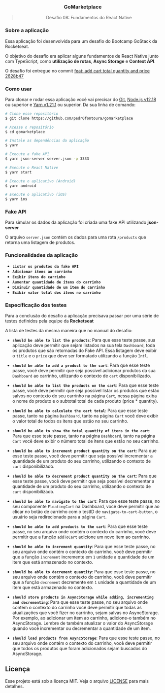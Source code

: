 <h3 align="center">GoMarketplace</h3>
<blockquote align="center">Desafio 08: Fundamentos do React Native</blockquote>

### Sobre a aplicação
Essa aplicação foi desenvolvida para um desafio do Bootcamp GoStack da Rocketseat.

O objetivo do desafio era aplicar alguns fundamentos de React Native junto com TypeScript, como **utilização de rotas**, **Async Storage** e **Context API**.

O desafio foi entregue no commit [feat: add cart total quantity and price 2628b47](https://github.com/pedr0fontoura/gomarketplace/commit/2628b4738ab754acb75b29812223dd39b848c56b)

### Como usar
Para clonar e rodar essa aplicação você vai precisar do [Git](https://git-scm.com), [Node.js v12.18](https://nodejs.org) ou superior e [Yarn v1.21.1](https://yarnpkg.com) ou superior. Da sua linha de comando:
```bash
# Clone esse repositório
$ git clone https://github.com/pedr0fontoura/gomarketplace

# Acesse o repositório
$ cd gomarketplace

# Instale as dependências da aplicação
$ yarn

# Execute a fake API
$ yarn json-server server.json -p 3333

# Execute o React Native
$ yarn start

# Execute o aplicativo (Android)
$ yarn android

# Execute o aplicativo (iOS)
$ yarn ios
```

### Fake API
Para simular os dados da aplicação foi criada uma fake API utilizando **json-server**

O arquivo `server.json` contém os dados para uma rota `/products` que retorna uma listagem de produtos.

### Funcionalidades da aplicação
- **`Listar os produtos da fake API`**
- **`Adicionar itens ao carrinho`**
-  **`Exibir itens do carrinho`**
-  **`Aumentar quantidade de itens do carrinho`**
- **`Diminuir quantidade de um item do carrinho`**
- **`Exibir valor total dos itens no carrinho`**

### Específicação dos testes
Para a conclusão do desafio a aplicação precisava passar por uma série de testes definidos pela equipe da **Rocketseat**

A lista de testes da mesma maneira que no manual do desafio:
-   **`should be able to list the products`**: Para que esse teste passe, sua aplicação deve permitir que sejam listados na sua tela  `Dashboard`, toda os produtos que são retornadas do Fake API. Essa listagem deve exibir o  `title`  e o  `price`  que deve ser formatado utilizando a função  `Intl`.

-   **`should be able to add a product to the cart`**: Para que esse teste passe, você deve permitir que seja possível adicionar produtos da sua  `Dashboard`  ao carrinho, utilizando o contexto de  `cart`  disponibilizado.

-   **`should be able to list the products on the cart`**: Para que esse teste passe, você deve permitir que seja possível listar os produtos que estão salvos no contexto do seu carrinho na página  `Cart`, nessa página exiba o nome do produto e o subtotal total de cada produto (price * quantity).

-   **`should be able to calculate the cart total`**: Para que esse teste passe, tanto na página  `Dashboard`, tanto na página  `Cart`  você deve exibir o valor total de todos os itens que estão no seu carrinho.

-   **`should be able to show the total quantity of itens in the cart`**: Para que esse teste passe, tanto na página  `Dashboard`, tanto na página  `Cart`  você deve exibir o número total de itens que estão no seu carrinho.

-   **`should be able to increment product quantity on the cart`**: Para que esse teste passe, você deve permitir que seja possível incrementar a quantidade de um produto do seu carrinho, utilizando o contexto de  `cart`  disponibilizado.

-   **`should be able to decrement product quantity on the cart`**: Para que esse teste passe, você deve permitir que seja possível decrementar a quantidade de um produto do seu carrinho, utilizando o contexto de  `cart`  disponibilizado.

-   **`should be able to navigate to the cart`**: Para que esse teste passe, no seu componente  `FloatingCart`  na Dashboard, você deve permitir que ao clicar no botão de carrinho com o testID de  `navigate-to-cart-button`, o usuário seja redirecionado para a página  `Cart`.

-   **`should be able to add products to the cart`**: Para que esse teste passe, no seu arquivo onde contém o contexto do carrinho, você deve permitir que a função  `addToCart`  adicione um novo item ao carrinho.

-   **`should be able to increment quantity`**: Para que esse teste passe, no seu arquivo onde contém o contexto do carrinho, você deve permitir que a função  `increment`  incremente em  `1`  unidade a quantidade de um item que está armazenado no contexto.

-   **`should be able to decrement quantity`**: Para que esse teste passe, no seu arquivo onde contém o contexto do carrinho, você deve permitir que a função  `decrement`  decremente em  `1`  unidade a quantidade de um item que está armazenado no contexto.

-   **`should store products in AsyncStorage while adding, incrementing and decrementing`**: Para que esse teste passe, no seu arquivo onde contém o contexto do carrinho você deve permitir que todas as atualizações que você fizer no carrinho, sejam salvas no AsyncStorage. Por exemplo, ao adicionar um item ao carrinho, adicione-o também no AsyncStorage. Lembre de também atualizar o valor do AsyncStorage quando você incrementar ou decrementar a quantidade de um item.

-   **`should load products from AsyncStorage`**: Para que esse teste passe, no seu arquivo onde contém o contexto do carrinho, você deve permitir que todos os produtos que foram adicionados sejam buscados do AsyncStorage.

## Licença

Esse projeto está sob a licença MIT. Veja o arquivo [LICENSE](LICENSE) para mais detalhes.
